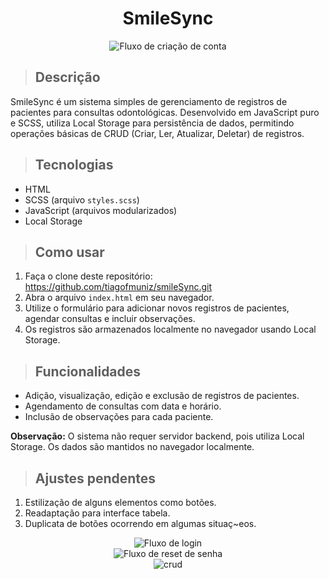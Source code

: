 <div align="center">
  <h1>SmileSync</h1>
  <img src="src/assets/gifs_smileSync.criarconta.gif" alt="Fluxo de criação de conta" >
</div>

> ## Descrição
   SmileSync é um sistema simples de gerenciamento de registros de pacientes para consultas odontológicas. Desenvolvido em JavaScript puro e SCSS, utiliza Local Storage para persistência de dados, permitindo operações básicas de CRUD (Criar, Ler, Atualizar, Deletar) de registros.

> ## Tecnologias

  - HTML
  - SCSS (arquivo `styles.scss`)
  - JavaScript (arquivos modularizados)
  - Local Storage

> ## Como usar

1. Faça o clone deste repositório: https://github.com/tiagofmuniz/smileSync.git
2. Abra o arquivo `index.html` em seu navegador.
3. Utilize o formulário para adicionar novos registros de pacientes, agendar consultas e incluir observações.
4. Os registros são armazenados localmente no navegador usando Local Storage.

> ## Funcionalidades

- Adição, visualização, edição e exclusão de registros de pacientes.
- Agendamento de consultas com data e horário.
- Inclusão de observações para cada paciente.

**Observação:** O sistema não requer servidor backend, pois utiliza Local Storage. Os dados são mantidos no navegador localmente.

> ## Ajustes pendentes

1. Estilização de alguns elementos como botões.
2. Readaptação para interface tabela.
3. Duplicata de botões ocorrendo em algumas situaç~eos.

<div align="center">
  <img src="src/assets/gifs_smileSync.logar.gif" alt="Fluxo de login" >
</div>

<div align="center">
  <img src="src/assets/gifs_smileSync.resetdesenha.gif" alt="Fluxo de reset de senha" >
</div>

<div align="center">
  <img src="src/assets/gifs_smileSync.crud.gif" alt="crud" >
</div>
